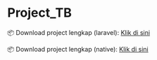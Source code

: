 # Project_TB

📦 Download project lengkap (laravel):
[Klik di sini]([https://drive.google.com/yourlink](https://drive.google.com/file/d/1CWzg7xgtpkbK-RlW-uopHvdadpGfyiM0/view?usp=drive_link))

📦 Download project lengkap (native):
[Klik di sini](https://drive.google.com/file/d/1Mi09loi-TXlGmHCIfcf_NPyeQLJo8zo4/view?usp=drive_link)
